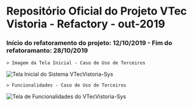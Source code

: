 # Repositório Oficial do Projeto VTec Vistoria - Refactory - out-2019

### Início do refatoramento do projeto: 12/10/2019 - Fim do refatoramanto: 28/10/2019

```
> Imagem da Tela Inicial - Caso de Uso de Terceiros
```

![Tela Inicial do Sistema VTecVistoria-Sys](http://apimltools.com.br/vtecvistoriaimg/apresentacao-devolus1280x720.png "Apresentação Devolus")

```
> Funcionalidades - Caso de Uso de Terceiros
```

![Tela de Funcionalidades do VTecVistoria-Sys](http://apimltools.com.br/vtecvistoriaimg/funcionalidades.png "Apresentação Devolus")

